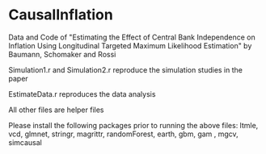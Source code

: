 # CausalInflation
Data and Code of "Estimating the Effect of Central Bank Independence on Inflation Using Longitudinal Targeted Maximum Likelihood Estimation" by Baumann, Schomaker and Rossi 

Simulation1.r and Simulation2.r reproduce the simulation studies in the paper

EstimateData.r reproduces the data analysis

All other files are helper files

Please install the following packages prior to running the above files: ltmle, vcd, glmnet, stringr, magrittr, randomForest, earth, gbm, gam , mgcv, simcausal